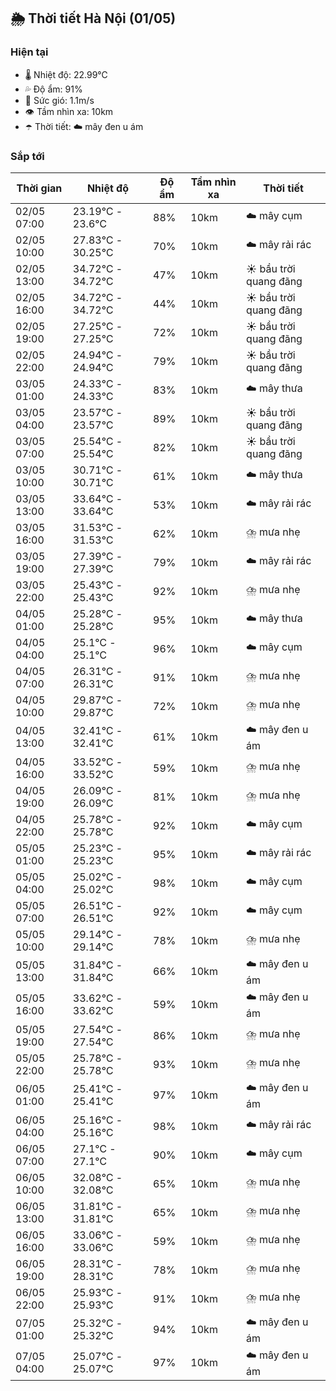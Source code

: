 ## 🌦️ Thời tiết Hà Nội (01/05)

### Hiện tại

- 🌡️ Nhiệt độ: 22.99℃
- 💦 Độ ẩm: 91%
- 💨 Sức gió: 1.1m/s
- 👁️ Tầm nhìn xa: 10km
- ☂️ Thời tiết: ☁️ mây đen u ám

### Sắp tới

| Thời gian | Nhiệt độ | Độ ẩm | Tầm nhìn xa | Thời tiết |
| --- | --- | --- | --- | --- |
| 02/05 07:00 | 23.19℃ - 23.6℃ | 88% | 10km | ☁️ mây cụm |
| 02/05 10:00 | 27.83℃ - 30.25℃ | 70% | 10km | ☁️ mây rải rác |
| 02/05 13:00 | 34.72℃ - 34.72℃ | 47% | 10km | ☀️ bầu trời quang đãng |
| 02/05 16:00 | 34.72℃ - 34.72℃ | 44% | 10km | ☀️ bầu trời quang đãng |
| 02/05 19:00 | 27.25℃ - 27.25℃ | 72% | 10km | ☀️ bầu trời quang đãng |
| 02/05 22:00 | 24.94℃ - 24.94℃ | 79% | 10km | ☀️ bầu trời quang đãng |
| 03/05 01:00 | 24.33℃ - 24.33℃ | 83% | 10km | ☁️ mây thưa |
| 03/05 04:00 | 23.57℃ - 23.57℃ | 89% | 10km | ☀️ bầu trời quang đãng |
| 03/05 07:00 | 25.54℃ - 25.54℃ | 82% | 10km | ☀️ bầu trời quang đãng |
| 03/05 10:00 | 30.71℃ - 30.71℃ | 61% | 10km | ☁️ mây thưa |
| 03/05 13:00 | 33.64℃ - 33.64℃ | 53% | 10km | ☁️ mây rải rác |
| 03/05 16:00 | 31.53℃ - 31.53℃ | 62% | 10km | ⛈️ mưa nhẹ |
| 03/05 19:00 | 27.39℃ - 27.39℃ | 79% | 10km | ☁️ mây rải rác |
| 03/05 22:00 | 25.43℃ - 25.43℃ | 92% | 10km | ⛈️ mưa nhẹ |
| 04/05 01:00 | 25.28℃ - 25.28℃ | 95% | 10km | ☁️ mây thưa |
| 04/05 04:00 | 25.1℃ - 25.1℃ | 96% | 10km | ☁️ mây cụm |
| 04/05 07:00 | 26.31℃ - 26.31℃ | 91% | 10km | ⛈️ mưa nhẹ |
| 04/05 10:00 | 29.87℃ - 29.87℃ | 72% | 10km | ⛈️ mưa nhẹ |
| 04/05 13:00 | 32.41℃ - 32.41℃ | 61% | 10km | ☁️ mây đen u ám |
| 04/05 16:00 | 33.52℃ - 33.52℃ | 59% | 10km | ⛈️ mưa nhẹ |
| 04/05 19:00 | 26.09℃ - 26.09℃ | 81% | 10km | ⛈️ mưa nhẹ |
| 04/05 22:00 | 25.78℃ - 25.78℃ | 92% | 10km | ☁️ mây cụm |
| 05/05 01:00 | 25.23℃ - 25.23℃ | 95% | 10km | ☁️ mây rải rác |
| 05/05 04:00 | 25.02℃ - 25.02℃ | 98% | 10km | ☁️ mây cụm |
| 05/05 07:00 | 26.51℃ - 26.51℃ | 92% | 10km | ☁️ mây cụm |
| 05/05 10:00 | 29.14℃ - 29.14℃ | 78% | 10km | ⛈️ mưa nhẹ |
| 05/05 13:00 | 31.84℃ - 31.84℃ | 66% | 10km | ☁️ mây đen u ám |
| 05/05 16:00 | 33.62℃ - 33.62℃ | 59% | 10km | ☁️ mây đen u ám |
| 05/05 19:00 | 27.54℃ - 27.54℃ | 86% | 10km | ⛈️ mưa nhẹ |
| 05/05 22:00 | 25.78℃ - 25.78℃ | 93% | 10km | ⛈️ mưa nhẹ |
| 06/05 01:00 | 25.41℃ - 25.41℃ | 97% | 10km | ☁️ mây đen u ám |
| 06/05 04:00 | 25.16℃ - 25.16℃ | 98% | 10km | ☁️ mây rải rác |
| 06/05 07:00 | 27.1℃ - 27.1℃ | 90% | 10km | ☁️ mây cụm |
| 06/05 10:00 | 32.08℃ - 32.08℃ | 65% | 10km | ⛈️ mưa nhẹ |
| 06/05 13:00 | 31.81℃ - 31.81℃ | 65% | 10km | ⛈️ mưa nhẹ |
| 06/05 16:00 | 33.06℃ - 33.06℃ | 59% | 10km | ⛈️ mưa nhẹ |
| 06/05 19:00 | 28.31℃ - 28.31℃ | 78% | 10km | ⛈️ mưa nhẹ |
| 06/05 22:00 | 25.93℃ - 25.93℃ | 91% | 10km | ⛈️ mưa nhẹ |
| 07/05 01:00 | 25.32℃ - 25.32℃ | 94% | 10km | ☁️ mây đen u ám |
| 07/05 04:00 | 25.07℃ - 25.07℃ | 97% | 10km | ☁️ mây đen u ám |
